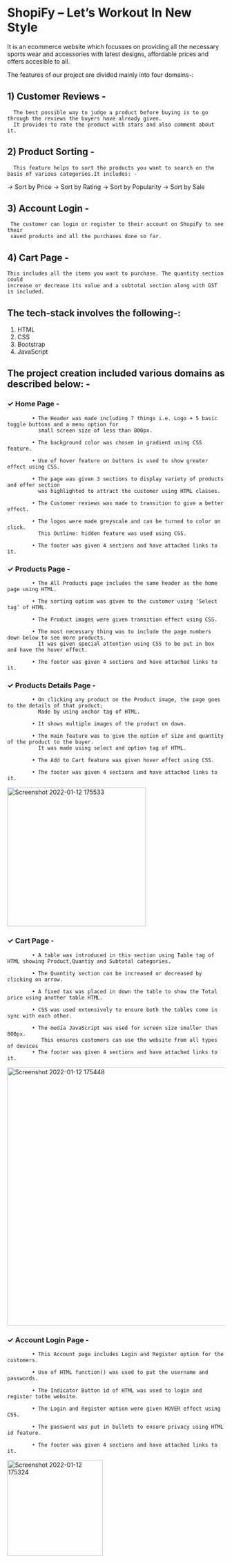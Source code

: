 # ShopiFy – Let’s Workout In New Style

It is an ecommerce website which focusses on providing all the necessary sports wear and accessories with latest designs,
affordable prices and offers accesible to all.

The features of our project are divided mainly into four domains-:

## 1) Customer Reviews - 

      The best possible way to judge a product before buying is to go through the reviews the buyers have already given. 
      It provides to rate the product with stars and also comment about it.

## 2) Product Sorting - 

      This feature helps to sort the products you want to search on the basis of various categories.It includes: -

 -> Sort by Price
 -> Sort by Rating
 -> Sort by Popularity
 -> Sort by Sale
 
## 3) Account Login - 

     The customer can login or register to their account on ShopiFy to see their 
     saved products and all the purchases done so far.

## 4) Cart Page - 
  
    This includes all the items you want to purchase. The quantity section could 
    increase or decrease its value and a subtotal section along with GST is included.

## The tech-stack involves the following-:

1. HTML
2. CSS
3. Bootstrap
4. JavaScript

## The project creation included various domains as described below: -

### ✓ Home Page -

            • The Header was made including 7 things i.e. Logo + 5 basic toggle buttons and a menu option for 
              small screen size of less than 800px.
              
            • The background color was chosen in gradient using CSS feature.
            
            • Use of hover feature on buttons is used to show greater effect using CSS.
            
            • The page was given 3 sections to display variety of products and offer section 
              was highlighted to attract the customer using HTML classes.
              
            • The Customer reviews was made to transition to give a better effect.
            
            • The logos were made greyscale and can be turned to color on click. 
              This Outline: hidden feature was used using CSS.
              
            • The footer was given 4 sections and have attached links to it.
            
### ✓ Products Page -

            • The All Products page includes the same header as the home page using HTML.
            
            • The sorting option was given to the customer using ‘Select tag’ of HTML.
            
            • The Product images were given transition effect using CSS.
            
            • The most necessary thing was to include the page numbers down below to see more products. 
              It was given special attention using CSS to be put in box and have the hover effect.
              
            • The footer was given 4 sections and have attached links to it.

### ✓ Products Details Page -

            • On clicking any product on the Product image, the page goes to the details of that product; 
              Made by using anchor tag of HTML.
            
            • It shows multiple images of the product on down.
            
            • The main feature was to give the option of size and quantity of the product to the buyer. 
              It was made using select and option tag of HTML.
            
            • The Add to Cart feature was given hover effect using CSS.
            
            • The footer was given 4 sections and have attached links to it.
            
   <img width="321" alt="Screenshot 2022-01-12 175533" src="https://user-images.githubusercontent.com/89255668/149140799-074ec6a1-61de-4964-a60f-8a362e57c8ae.png">
            
### ✓ Cart Page -

            • A table was introduced in this section using Table tag of HTML showing Product,Quantiy and Subtotal categories.
            
            • The Quantity section can be increased or decreased by clicking on arrow. 
            
            • A fixed tax was placed in down the table to show the Total price using another table HTML.
            
            • CSS was used extensively to ensure both the tables come in sync with each other.
             
            • The media JavaScript was used for screen size smaller than 800px.
               This ensures customers can use the website from all types of devices
            • The footer was given 4 sections and have attached links to it.
   

<img width="597" alt="Screenshot 2022-01-12 175448" src="https://user-images.githubusercontent.com/89255668/149140796-d1bcff24-bf70-493f-b4ac-9a2a031430c9.png">
             
### ✓ Account Login Page -

            • This Account page includes Login and Register option for the customers.
            
            • Use of HTML function() was used to put the username and passwords.

            • The Indicator Button id of HTML was used to login and register tothe website.
            
            • The Login and Register option were given HOVER effect using CSS.
            
            • The password was put in bullets to ensure privacy using HTML id feature.
            
            • The footer was given 4 sections and have attached links to it.
            
  <img width="221" alt="Screenshot 2022-01-12 175324" src="https://user-images.githubusercontent.com/89255668/149140794-f4dc0962-641f-4401-bd23-e39f92814614.png">

